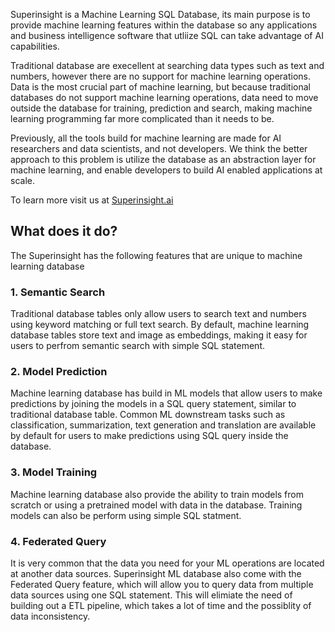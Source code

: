 Superinsight is a Machine Learning SQL Database, its main purpose is to provide machine learning features within the database so any applications and business intelligence software that utliize SQL can take advantage of AI capabilities.

Traditional database are execellent at searching data types such as text and numbers, however there are no support for machine learning operations. Data is the most crucial part of machine learning, but because traditional databases do not support machine learning operations, data need to move outside the database for training, prediction and search, making machine learning programming far more complicated than it needs to be.

Previously, all the tools build for machine learning are made for AI researchers and data scientists, and not developers. We think the better approach to this problem is utilize the database as an abstraction layer for machine learning, and enable developers to build AI enabled applications at scale.

To learn more visit us at [Superinsight.ai](https://www.superinsight.ai)  

## What does it do?
The Superinsight has the following features that are unique to machine learning database

### 1. Semantic Search
Traditional database tables only allow users to search text and numbers using keyword matching or full text search. By default, machine learning database tables store text and image as embeddings, making it easy for users to perfrom semantic search with simple SQL statement.

### 2. Model Prediction
Machine learning database has build in ML models that allow users to make predictions by joining the models in a SQL query statement, similar to traditional database table. Common ML downstream tasks such as classification, summarization, text generation and translation are available by default for users to make predictions using SQL query inside the database.

### 3. Model Training
Machine learning database also provide the ability to train models from scratch or using a pretrained model with data in the database. Training models can also be perform using simple SQL statment.

### 4. Federated Query
It is very common that the data you need for your ML operations are located at another data sources. Superinsight ML database also come with the Federated Query feature, which will allow you to query data from multiple data sources using one SQL statement. This will elimiate the need of building out a ETL pipeline, which takes a lot of time and the possiblity of data inconsistency.